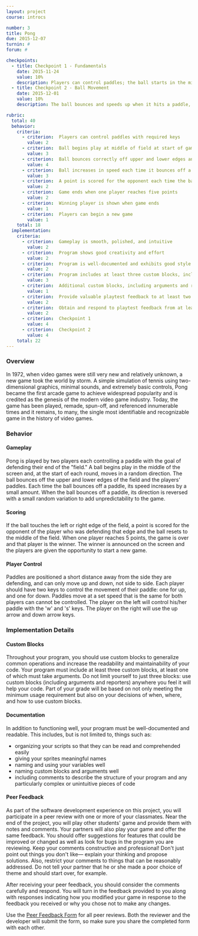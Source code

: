 ```yaml
---
layout: project
course: introcs

number: 3
title: Pong
due: 2015-12-07
turnin: #
forum: #

checkpoints: 
  - title: Checkpoint 1 - Fundamentals
    date: 2015-11-24
    value: 10%
    description: Players can control paddles; the ball starts in the middle, moves in a random direction, and bounces of edges of stage
  - title: Checkpoint 2 - Ball Movement
    date: 2015-12-01
    value: 10%
    description: The ball bounces and speeds up when it hits a paddle, and resets to the middle and scores a point when it hits the left or right edge

rubric:
  total: 40
  behavior:
    criteria:
      - criterion:  Players can control paddles with required keys                                       
        value: 2   
      - criterion:  Ball begins play at middle of field at start of game and after each point            
        value: 3   
      - criterion:  Ball bounces correctly off upper and lower edges and paddles                         
        value: 4   
      - criterion:  Ball increases in speed each time it bounces off a paddle                            
        value: 3   
      - criterion:  A point is scored for the opponent each time the ball touches the left or right edge 
        value: 2   
      - criterion:  Game ends when one player reaches five points                                        
        value: 2   
      - criterion:  Winning player is shown when game ends                                               
        value: 1    
      - criterion:  Players can begin a new game                                                         
        value: 1    
    total: 18
  implementation:
    criteria:
      - criterion:  Gameplay is smooth, polished, and intuitive                                          
        value: 2   
      - criterion:  Program shows good creativity and effort                                             
        value: 2   
      - criterion:  Program is well-documented and exhibits good style                                   
        value: 2   
      - criterion:  Program includes at least three custom blocks, including at least one with arguments 
        value: 3   
      - criterion:  Additional custom blocks, including arguments and reporters, are used where appropriate         
        value: 1   
      - criterion:  Provide valuable playtest feedback to at least two other students
        value: 2
      - criterion:  Obtain and respond to playtest feedback from at least two other students
        value: 2        
      - criterion:  Checkpoint 1                                                                         
        value: 4   
      - criterion:  Checkpoint 2                                                                         
        value: 4    
    total: 22
---
```

### Overview

In 1972, when video games were still very new and relatively unknown, a new game took the world by storm.  A simple simulation of tennis using two-dimensional graphics, minimal sounds, and extremely basic controls, Pong became the first arcade game to achieve widespread popularity and is credited as the genesis of the modern video game industry.  Today, the game has been played, remade, spun-off, and referenced innumerable times and it remains, to many, the single most identifiable and recognizable game in the history of video games.

### Behavior

####  Gameplay
Pong is played by two players each controlling a paddle with the goal of defending their end of the "field."  A ball begins play in the middle of the screen and, at the start of each round, moves in a random direction.  The ball bounces off the upper and lower edges of the field and the players' paddles.  Each time the ball bounces off a paddle, its speed increases by a small amount.  When the ball bounces off a paddle, its direction is reversed with a small random variation to add unpredictability to the game.

####  Scoring
If the ball touches the left or right edge of the field, a point is scored for the opponent of the player who was defending that edge and the ball resets to the middle of the field.  When one player reaches 5 points, the game is over and that player is the winner.  The winner is announced on the screen and the players are given the opportunity to start a new game.

#### Player Control
Paddles are positioned a short distance away from the side they are defending, and can only move up and down, not side to side.  Each player should have two keys to control the movement of their paddle: one for up, and one for down.  Paddles move at a set speed that is the same for both players can cannot be controlled.  The player on the left will control his/her paddle with the 'w' and 's' keys.  The player on the right will use the up arrow and down arrow keys.
        
### Implementation Details

#### Custom Blocks
Throughout your program, you should use custom blocks to generalize common operations and increase the readability and maintainability of your code.  Your program must include at least three custom blocks, at least one of which must take arguments.  Do not limit yourself to just three blocks: use custom blocks (including arguments and reporters) anywhere you feel it will help your code.  Part of your grade will be based on not only meeting the minimum usage requirement but also on your decisions of when, where, and how to use custom blocks.

#### Documentation
In addition to functioning well, your program must be well-documented and readable.  This includes, but is not limited to, things such as:

* organizing your scripts so that they can be read and comprehended easily
* giving your sprites meaningful names
* naming and using your variables well
* naming custom blocks and arguments well
* including comments to describe the structure of your program and any particularly complex or unintuitive pieces of code

#### Peer Feedback
As part of the software development experience on this project, you will participate in a peer review with one or more of your classmates.  Near the end of the project, you will play other students' game and provide them with notes and comments.  Your partners will also play your game and offer the same feedback.  You should offer suggestions for features that could be improved or changed as well as look for bugs in the program you are reviewing.  Keep your comments constructive and professional!  Don't just point out things you don't like— explain your thinking and propose solutions.  Also, restrict your comments to things that can be reasonably addressed.  Do not tell your partner that he or she made a poor choice of theme and should start over, for example.

After receiving your peer feedback, you should consider the comments carefully and respond.  You will turn in the feedback provided to you along with responses indicating how you modified your game in response to the feedback you received or why you chose not to make any changes.

Use the [Peer Feedback Form]({{site.baseurl}}/introcs/PeerFeedbackForm.docx) for all peer reviews.  Both the reviewer and the developer will submit the form, so make sure you share the completed form with each other.
